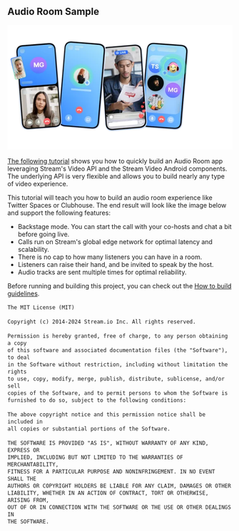 ## Audio Room Sample

![image](../previews/cover-sample.png)

[The following tutorial](https://getstream.io/video/sdk/android/tutorial/audio-room/?utm_source=Github&utm_medium=Jaewoong_OSS&utm_content=Developer&utm_campaign=Github_Mar2024_Jaewoong_Android_Samples&utm_term=DevRelOss) shows you how to quickly build an Audio Room app leveraging Stream's Video API and the Stream Video Android components. The underlying API is very flexible and allows you to build nearly any type of video experience.

This tutorial will teach you how to build an audio room experience like Twitter Spaces or Clubhouse. The end result will look like the image below and support the following features:

- Backstage mode. You can start the call with your co-hosts and chat a bit before going live.
- Calls run on Stream's global edge network for optimal latency and scalability.
- There is no cap to how many listeners you can have in a room.
- Listeners can raise their hand, and be invited to speak by the host.
- Audio tracks are sent multiple times for optimal reliability.

Before running and building this project, you can check out the [How to build guidelines](../how-to-build.md).

```
The MIT License (MIT)

Copyright (c) 2014-2024 Stream.io Inc. All rights reserved.

Permission is hereby granted, free of charge, to any person obtaining a copy
of this software and associated documentation files (the "Software"), to deal
in the Software without restriction, including without limitation the rights
to use, copy, modify, merge, publish, distribute, sublicense, and/or sell
copies of the Software, and to permit persons to whom the Software is
furnished to do so, subject to the following conditions:

The above copyright notice and this permission notice shall be included in
all copies or substantial portions of the Software.

THE SOFTWARE IS PROVIDED "AS IS", WITHOUT WARRANTY OF ANY KIND, EXPRESS OR
IMPLIED, INCLUDING BUT NOT LIMITED TO THE WARRANTIES OF MERCHANTABILITY,
FITNESS FOR A PARTICULAR PURPOSE AND NONINFRINGEMENT. IN NO EVENT SHALL THE
AUTHORS OR COPYRIGHT HOLDERS BE LIABLE FOR ANY CLAIM, DAMAGES OR OTHER
LIABILITY, WHETHER IN AN ACTION OF CONTRACT, TORT OR OTHERWISE, ARISING FROM,
OUT OF OR IN CONNECTION WITH THE SOFTWARE OR THE USE OR OTHER DEALINGS IN
THE SOFTWARE.
```